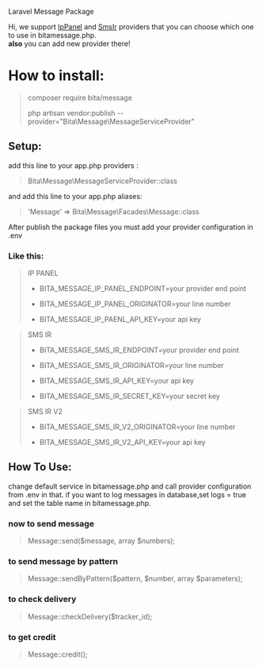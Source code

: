 Laravel Message Package

Hi, we support [IpPanel](https://ippanel.com/) and [SmsIr](https://sms.ir/) providers that you can choose which one to use in bitamessage.php. <br>
**also** you can add new provider there!
 
How to install:
========
> composer require bita/message
>
> php artisan vendor:publish --provider="Bita\Message\MessageServiceProvider"

Setup:
------
add this line to your app.php providers :
> Bita\Message\MessageServiceProvider::class

and add this line to your app.php aliases:
> 'Message' =&gt; Bita\Message\Facades\Message::class

After publish the package files you must add your provider configuration in .env

### Like this:
> IP PANEL
>
>- BITA_MESSAGE_IP_PANEL_ENDPOINT=your provider end point
>
>- BITA_MESSAGE_IP_PANEL_ORIGINATOR=your line number
>
>- BITA_MESSAGE_IP_PAENL_API_KEY=your api key

> SMS IR
>
>- BITA_MESSAGE_SMS_IR_ENDPOINT=your provider end point
>
>- BITA_MESSAGE_SMS_IR_ORIGINATOR=your line number
>
>- BITA_MESSAGE_SMS_IR_API_KEY=your api key
>
>- BITA_MESSAGE_SMS_IR_SECRET_KEY=your secret key

> SMS IR V2
>
>- BITA_MESSAGE_SMS_IR_V2_ORIGINATOR=your line number
>
>- BITA_MESSAGE_SMS_IR_V2_API_KEY=your api key

How To Use:
-----
change default service in bitamessage.php and call provider configuration from .env in that.
if you want to log messages in database,set logs = true and set the table name in bitamessage.php.

### now to send message
> Message::send($message, array $numbers);

### to send message by pattern
> Message::sendByPattern($pattern, $number, array $parameters);

### to check delivery
> Message::checkDelivery($tracker_id);

### to get credit
> Message::credit();
